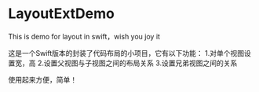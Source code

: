 # LayoutExtDemo
This is demo for layout in swift，wish you joy it

这是一个Swift版本的封装了代码布局的小项目，它有以下功能：
1.对单个视图设置宽，高
2.设置父视图与子视图之间的布局关系
3.设置兄弟视图之间的关系

使用起来方便，简单！

